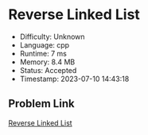 # Reverse Linked List

- Difficulty: Unknown
- Language: cpp
- Runtime: 7 ms
- Memory: 8.4 MB
- Status: Accepted
- Timestamp: 2023-07-10 14:43:18

## Problem Link
[Reverse Linked List](https://leetcode.com/problems/reverse-linked-list)

